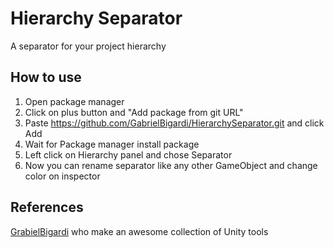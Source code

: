 # Hierarchy Separator

A separator for your project hierarchy

## How to use
1. Open package manager
2. Click on plus button and "Add package from git URL"
3. Paste https://github.com/GabrielBigardi/HierarchySeparator.git and click Add
4. Wait for Package manager install package
5. Left click on Hierarchy panel and chose Separator
6. Now you can rename separator like any other GameObject and change color on inspector

## References

[GrabielBigardi](https://github.com/GabrielBigardi/Unity-Utils) who make an awesome collection of Unity tools
